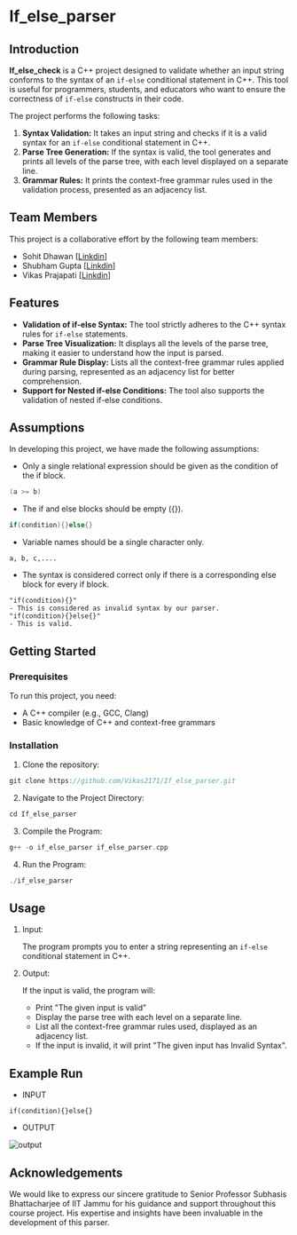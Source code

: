 # If_else_parser

## Introduction
**If_else_check** is a C++ project designed to validate whether an input string conforms to the syntax of an `if-else` conditional statement in C++. This tool is useful for programmers, students, and educators who want to ensure the correctness of `if-else` constructs in their code.

The project performs the following tasks:

1. __Syntax Validation:__ It takes an input string and checks if it is a valid syntax for an `if-else` conditional statement in C++.
2. __Parse Tree Generation:__ If the syntax is valid, the tool generates and prints all levels of the parse tree, with each level displayed on a separate line.
3. __Grammar Rules:__ It prints the context-free grammar rules used in the validation process, presented as an adjacency list.
## Team Members
This project is a collaborative effort by the following team members:

* Sohit Dhawan  [[Linkdin](https://www.linkedin.com/in/sohit-dhawan-78676a255/)]
* Shubham Gupta  [[Linkdin](https://www.linkedin.com/in/shubham-gupta-79876a255/)]
* Vikas Prajapati [[Linkdin](https://www.linkedin.com/in/vikas-prajapati-577bab252/)]

## Features
* __Validation of if-else Syntax:__ The tool strictly adheres to the C++ syntax rules for `if-else` statements.
* __Parse Tree Visualization:__ It displays all the levels of the parse tree, making it easier to understand how the input is parsed.
* __Grammar Rule Display:__ Lists all the context-free grammar rules applied during parsing, represented as an adjacency list for better comprehension.
* __Support for Nested if-else Conditions:__ The tool also supports the validation of nested if-else conditions.

## Assumptions

In developing this project, we have made the following assumptions:

* Only a single relational expression should be given as the condition of the if block.
```cpp
(a >= b) 
```
* The if and else blocks should be empty ({}).
```cpp
if(condition){}else{}
```
* Variable names should be a single character only.
```cp
a, b, c,....
```
* The syntax is considered correct only if there is a corresponding else block for every if block.
```cp
"if(condition){}"
- This is considered as invalid syntax by our parser.
"if(condition){}else{}"
- This is valid.
```
## Getting Started

### Prerequisites
To run this project, you need:

* A C++ compiler (e.g., GCC, Clang)
* Basic knowledge of C++ and context-free grammars

### Installation
1. Clone the repository:
```cpp
git clone https://github.com/Vikas2171/If_else_parser.git
```
2. Navigate to the Project Directory:
```cpp
cd If_else_parser
```
3. Compile the Program:
```cpp
g++ -o if_else_parser if_else_parser.cpp
```
4. Run the Program:
```cpp
./if_else_parser
```

## Usage
1. Input:

    The program prompts you to enter a string representing an `if-else` conditional statement in C++.

2. Output:

    If the input is valid, the program will:
    * Print "The given input is valid"
    * Display the parse tree with each level on a separate line.
    * List all the context-free grammar rules used, displayed as an adjacency list.
    * If the input is invalid, it will print "The given input has Invalid Syntax".

## Example Run
* INPUT
```cp
if(condition){}else{}
```
* OUTPUT

![output](https://github.com/Vikas2171/If_else_parser/blob/main/image.png)

## Acknowledgements
We would like to express our sincere gratitude to Senior Professor Subhasis Bhattacharjee of IIT Jammu for his guidance and support throughout this course project. His expertise and insights have been invaluable in the development of this parser.